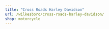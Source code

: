 ```yaml
---
title: "Cross Roads Harley Davidson"
url: /wilkesboro/cross-roads-harley-davidson/
shop: motorcycle
---
```


